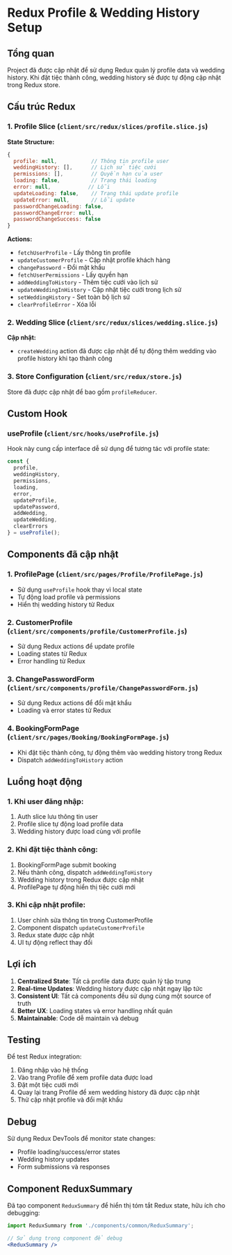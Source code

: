# Redux Profile & Wedding History Setup

## Tổng quan

Project đã được cập nhật để sử dụng Redux quản lý profile data và wedding history. Khi đặt tiệc thành công, wedding history sẽ được tự động cập nhật trong Redux store.

## Cấu trúc Redux

### 1. Profile Slice (`client/src/redux/slices/profile.slice.js`)

**State Structure:**
```javascript
{
  profile: null,           // Thông tin profile user
  weddingHistory: [],      // Lịch sử tiệc cưới
  permissions: [],         // Quyền hạn của user
  loading: false,          // Trạng thái loading
  error: null,            // Lỗi
  updateLoading: false,    // Trạng thái update profile
  updateError: null,       // Lỗi update
  passwordChangeLoading: false,
  passwordChangeError: null,
  passwordChangeSuccess: false
}
```

**Actions:**
- `fetchUserProfile` - Lấy thông tin profile
- `updateCustomerProfile` - Cập nhật profile khách hàng
- `changePassword` - Đổi mật khẩu
- `fetchUserPermissions` - Lấy quyền hạn
- `addWeddingToHistory` - Thêm tiệc cưới vào lịch sử
- `updateWeddingInHistory` - Cập nhật tiệc cưới trong lịch sử
- `setWeddingHistory` - Set toàn bộ lịch sử
- `clearProfileError` - Xóa lỗi

### 2. Wedding Slice (`client/src/redux/slices/wedding.slice.js`)

**Cập nhật:**
- `createWedding` action đã được cập nhật để tự động thêm wedding vào profile history khi tạo thành công

### 3. Store Configuration (`client/src/redux/store.js`)

Store đã được cập nhật để bao gồm `profileReducer`.

## Custom Hook

### useProfile (`client/src/hooks/useProfile.js`)

Hook này cung cấp interface dễ sử dụng để tương tác với profile state:

```javascript
const {
  profile,
  weddingHistory,
  permissions,
  loading,
  error,
  updateProfile,
  updatePassword,
  addWedding,
  updateWedding,
  clearErrors
} = useProfile();
```

## Components đã cập nhật

### 1. ProfilePage (`client/src/pages/Profile/ProfilePage.js`)
- Sử dụng `useProfile` hook thay vì local state
- Tự động load profile và permissions
- Hiển thị wedding history từ Redux

### 2. CustomerProfile (`client/src/components/profile/CustomerProfile.js`)
- Sử dụng Redux actions để update profile
- Loading states từ Redux
- Error handling từ Redux

### 3. ChangePasswordForm (`client/src/components/profile/ChangePasswordForm.js`)
- Sử dụng Redux actions để đổi mật khẩu
- Loading và error states từ Redux

### 4. BookingFormPage (`client/src/pages/Booking/BookingFormPage.js`)
- Khi đặt tiệc thành công, tự động thêm vào wedding history trong Redux
- Dispatch `addWeddingToHistory` action

## Luồng hoạt động

### 1. Khi user đăng nhập:
1. Auth slice lưu thông tin user
2. Profile slice tự động load profile data
3. Wedding history được load cùng với profile

### 2. Khi đặt tiệc thành công:
1. BookingFormPage submit booking
2. Nếu thành công, dispatch `addWeddingToHistory`
3. Wedding history trong Redux được cập nhật
4. ProfilePage tự động hiển thị tiệc cưới mới

### 3. Khi cập nhật profile:
1. User chỉnh sửa thông tin trong CustomerProfile
2. Component dispatch `updateCustomerProfile`
3. Redux state được cập nhật
4. UI tự động reflect thay đổi

## Lợi ích

1. **Centralized State**: Tất cả profile data được quản lý tập trung
2. **Real-time Updates**: Wedding history được cập nhật ngay lập tức
3. **Consistent UI**: Tất cả components đều sử dụng cùng một source of truth
4. **Better UX**: Loading states và error handling nhất quán
5. **Maintainable**: Code dễ maintain và debug

## Testing

Để test Redux integration:

1. Đăng nhập vào hệ thống
2. Vào trang Profile để xem profile data được load
3. Đặt một tiệc cưới mới
4. Quay lại trang Profile để xem wedding history đã được cập nhật
5. Thử cập nhật profile và đổi mật khẩu

## Debug

Sử dụng Redux DevTools để monitor state changes:
- Profile loading/success/error states
- Wedding history updates
- Form submissions và responses

## Component ReduxSummary

Đã tạo component `ReduxSummary` để hiển thị tóm tắt Redux state, hữu ích cho debugging:

```jsx
import ReduxSummary from './components/common/ReduxSummary';

// Sử dụng trong component để debug
<ReduxSummary />
``` 